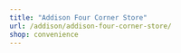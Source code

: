 ```yaml
---
title: "Addison Four Corner Store"
url: /addison/addison-four-corner-store/
shop: convenience
---
```


